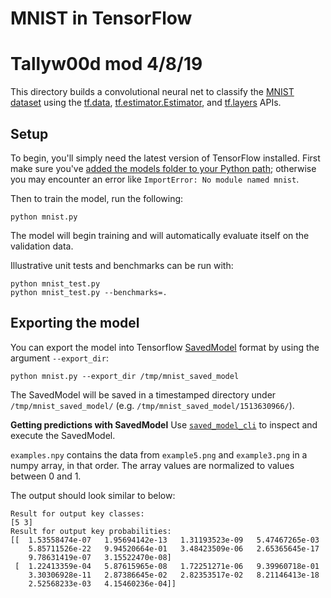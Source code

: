 # MNIST in TensorFlow
# Tallyw00d mod 4/8/19

This directory builds a convolutional neural net to classify the [MNIST
dataset](http://yann.lecun.com/exdb/mnist/) using the
[tf.data](https://www.tensorflow.org/api_docs/python/tf/data),
[tf.estimator.Estimator](https://www.tensorflow.org/api_docs/python/tf/estimator/Estimator),
and
[tf.layers](https://www.tensorflow.org/api_docs/python/tf/layers)
APIs.


## Setup

To begin, you'll simply need the latest version of TensorFlow installed.
First make sure you've [added the models folder to your Python path](/official/#running-the-models); otherwise you may encounter an error like `ImportError: No module named mnist`.

Then to train the model, run the following:

```
python mnist.py
```

The model will begin training and will automatically evaluate itself on the
validation data.

Illustrative unit tests and benchmarks can be run with:

```
python mnist_test.py
python mnist_test.py --benchmarks=.
```

## Exporting the model

You can export the model into Tensorflow [SavedModel](https://www.tensorflow.org/guide/saved_model) format by using the argument `--export_dir`:

```
python mnist.py --export_dir /tmp/mnist_saved_model
```

The SavedModel will be saved in a timestamped directory under `/tmp/mnist_saved_model/` (e.g. `/tmp/mnist_saved_model/1513630966/`).

**Getting predictions with SavedModel**
Use [`saved_model_cli`](https://www.tensorflow.org/guide/saved_model#cli_to_inspect_and_execute_savedmodel) to inspect and execute the SavedModel.

`examples.npy` contains the data from `example5.png` and `example3.png` in a numpy array, in that order. The array values are normalized to values between 0 and 1.

The output should look similar to below:
```
Result for output key classes:
[5 3]
Result for output key probabilities:
[[  1.53558474e-07   1.95694142e-13   1.31193523e-09   5.47467265e-03
    5.85711526e-22   9.94520664e-01   3.48423509e-06   2.65365645e-17
    9.78631419e-07   3.15522470e-08]
 [  1.22413359e-04   5.87615965e-08   1.72251271e-06   9.39960718e-01
    3.30306928e-11   2.87386645e-02   2.82353517e-02   8.21146413e-18
    2.52568233e-03   4.15460236e-04]]
```
